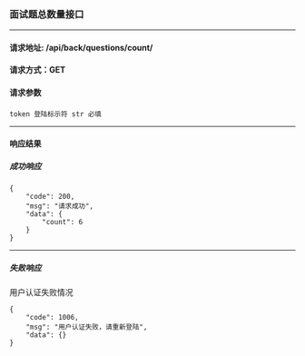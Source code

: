 
### 面试题总数量接口

***

#### 请求地址: /api/back/questions/count/

#### 请求方式：GET

#### 请求参数

    token 登陆标示符 str 必填
    
*** 

#### 响应结果

##### 成功响应

    {
        "code": 200,
        "msg": "请求成功",
        "data": {
            "count": 6
        }
    }

***

##### 失败响应

用户认证失败情况

    {
        "code": 1006,
        "msg": "用户认证失败，请重新登陆",
        "data": {}
    }
    
